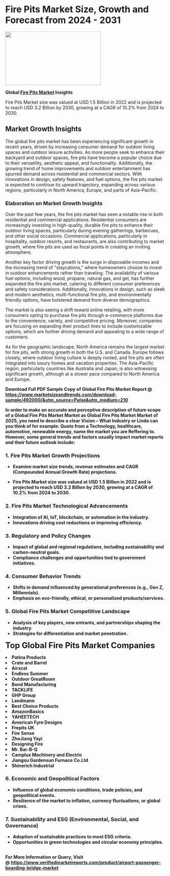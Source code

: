 <H1>Fire Pits Market Size, Growth and Forecast from 2024 - 2031</H1><img class="aligncenter size-medium wp-image-584254" src="https://thirdeyenews.in/wp-content/uploads/2024/09/Global-Market-Research-300x168.jpeg" alt="" width="300" height="168" /><p><strong>Global&nbsp;<a href="https://www.marketsizeandtrends.com/download-sample/492000/&amp;utm_source=Pulse&amp;utm_medium=210">Fire Pits Market</a> Insights</strong></p><p>Fire Pits Market size was valued at USD 1.5 Billion in 2022 and is projected to reach USD 3.2 Billion by 2030, growing at a CAGR of 10.2% from 2024 to 2030.</p><p><h2>Market Growth Insights</h2> <p>The global fire pits market has been experiencing significant growth in recent years, driven by increasing consumer demand for outdoor living spaces and outdoor leisure activities. As more people seek to enhance their backyard and outdoor spaces, fire pits have become a popular choice due to their versatility, aesthetic appeal, and functionality. Additionally, the growing trend of home improvements and outdoor entertainment has spurred demand across residential and commercial sectors. With innovations in design, safety features, and fuel options, the fire pits market is expected to continue its upward trajectory, expanding across various regions, particularly in North America, Europe, and parts of Asia-Pacific.</p> <p><strong></strong></p> <h3>Elaboration on Market Growth Insights</h3> <p>Over the past few years, the fire pits market has seen a notable rise in both residential and commercial applications. Residential consumers are increasingly investing in high-quality, durable fire pits to enhance their outdoor living spaces, particularly during evening gatherings, barbecues, and other social occasions. Commercial applications, particularly in hospitality, outdoor resorts, and restaurants, are also contributing to market growth, where fire pits are used as focal points in creating an inviting atmosphere.</p> <p>Another key factor driving growth is the surge in disposable incomes and the increasing trend of "staycations," where homeowners choose to invest in outdoor enhancements rather than traveling. The availability of various fuel options, including wood, propane, natural gas, and gel, has further expanded the fire pits market, catering to different consumer preferences and safety considerations. Additionally, innovations in design, such as sleek and modern aesthetics, multi-functional fire pits, and environmentally friendly options, have bolstered demand from diverse demographics.</p> <p>The market is also seeing a shift toward online retailing, with more consumers opting to purchase fire pits through e-commerce platforms due to the convenience, variety, and competitive pricing. Moreover, companies are focusing on expanding their product lines to include customizable options, which are further driving demand and appealing to a wide range of customers.</p> <p>As for the geographic landscape, North America remains the largest market for fire pits, with strong growth in both the U.S. and Canada. Europe follows closely, where outdoor living culture is deeply rooted, and fire pits are often integrated into luxury homes and vacation properties. The Asia-Pacific region, particularly countries like Australia and Japan, is also witnessing significant growth, although at a slower pace compared to North America and Europe.</p> <p><strong></p><p><span class=""><strong>Download Full PDF Sample Copy of Global Fire Pits Market Report</strong> @ <a href="https://www.marketsizeandtrends.com/download-sample/492000/&amp;utm_source=Pulse&amp;utm_medium=210" target="_blank">https://www.marketsizeandtrends.com/download-sample/492000/&amp;utm_source=Pulse&amp;utm_medium=210</a></span></p><p>In order to make an accurate and perceptive description of future scope of a Global&nbsp;Fire Pits Market Market as Global&nbsp;Fire Pits Market Market of 2025, you need to describe a clear Vision &ndash; What Industry or Linda can you think of for example: Quote from a Technology, healthcare, automotive, renewable energy, name the market you are Reffering to. However, some general trends and factors usually impact market reports and their future outlook include:</p><h3>1.&nbsp;<strong>Fire Pits Market Growth Projections</strong></h3><ul><li>Examine market size trends, revenue estimates and CAGR (Compounded Annual Growth Rate) projections.</li><li><p>Fire Pits Market size was valued at USD 1.5 Billion in 2022 and is projected to reach USD 3.2 Billion by 2030, growing at a CAGR of 10.2% from 2024 to 2030.</p></li></ul><h3>2.&nbsp;<strong>Fire Pits Market Technological Advancements</strong></h3><ul><li>Integration of AI, IoT, blockchain, or automation in the industry.</li><li>Innovations driving cost reductions or improving efficiency.</li></ul><h3>3.&nbsp;<strong>Regulatory and Policy Changes</strong></h3><ul><li>Impact of global and regional regulations, including sustainability and carbon-neutral goals.</li><li>Compliance challenges and opportunities tied to government initiatives.</li></ul><h3>4.&nbsp;<strong>Consumer Behavior Trends</strong></h3><ul><li>Shifts in demand influenced by generational preferences (e.g., Gen Z, Millennials).</li><li>Emphasis on eco-friendly, ethical, or personalized products/services.</li></ul><h3>5.&nbsp;<strong>Global Fire Pits Market Competitive Landscape</strong></h3><ul><li>Analysis of key players, new entrants, and partnerships shaping the industry.</li><li>Strategies for differentiation and market penetration.</li></ul><p data-pm-slice="1 1 []"><span style="color: inherit; font-family: inherit; font-size: 25px;">Top Global Fire Pits Market Companies</span></p><div class="" data-test-id=""><p><li>Patina Products</li><li> Crate and Barrel</li><li> Airxcel</li><li> Endless Summer</li><li> Outdoor GreatRoom</li><li> Bond Manufacturing</li><li> TACKLIFE</li><li> GHP Group</li><li> Landmann</li><li> Best Choice Products</li><li> AmazonBasics</li><li> YAHEETECH</li><li> American Fyre Designs</li><li> Frepits UK</li><li> Fire Sense</li><li> ZheJiang Yayi</li><li> Designing Fire</li><li> Mr. Bar-B-Q</li><li> Camplux Machinery and Electric</li><li> Jiangsu Gardensun Furnace Co.Ltd</li><li> Shinerich Industrial</li></p></div><h3>6.&nbsp;<strong>Economic and Geopolitical Factors</strong></h3><ul><li>Influence of global economic conditions, trade policies, and geopolitical events.</li><li>Resilience of the market to inflation, currency fluctuations, or global crises.</li></ul><h3>7.&nbsp;<strong>Sustainability and ESG (Environmental, Social, and Governance)</strong></h3><ul><li>Adoption of sustainable practices to meet ESG criteria.</li><li>Opportunities in green technologies and circular economy principles.</li></ul><h2><strong style="font-size: 14px;">For More Information or Query, Visit @&nbsp;</strong><a style="background-color: #ffffff; font-size: 14px;" href="https://www.marketsizeandtrends.com/report/fire-pits-market/" target="_blank">https://www.verifiedmarketreports.com/product/airport-passenger-boarding-bridge-market</a></h2>
